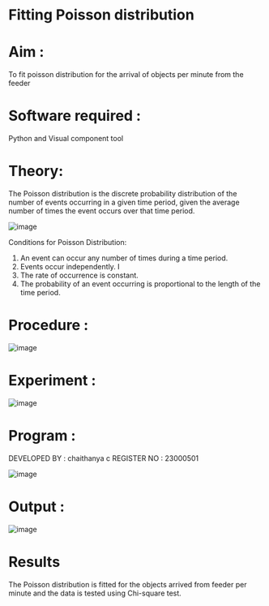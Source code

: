 # Fitting Poisson  distribution
# Aim : 

To fit poisson distribution for the arrival of objects per minute from the feeder

# Software required :  

Python and Visual component tool

# Theory:

The Poisson distribution is the discrete probability distribution of the number of events occurring in a given time period, given the average number of times the event occurs over that time period.

![image](https://user-images.githubusercontent.com/104613195/166248326-fd042076-8b0b-40c4-8b11-1d8e8fcb74db.png)

 Conditions for Poisson Distribution:

1. An event can occur any number of times during a time period.
2. Events occur independently. I
3. The rate of occurrence is constant.
4. The probability of an event occurring is proportional to the length of the time period. 
 
# Procedure :

![image](https://user-images.githubusercontent.com/104613195/166251988-d0c53205-6080-4f7b-ae4c-398178586637.png)

# Experiment :

![image](https://user-images.githubusercontent.com/103921593/230282876-f4a5afbf-cac1-4648-a1b0-c78840638a8e.png)

# Program :

DEVELOPED BY : chaithanya c
REGISTER NO  : 23000501

![image](https://github.com/chowlachauthanya/Poisson_distribution/assets/155505742/1277efd1-fcc7-44e4-ba24-9be74cccf0ac)

# Output : 
![image](https://github.com/chowlachauthanya/Poisson_distribution/assets/155505742/62a4bdeb-53e7-4c62-b538-fb9c9eb862f7)




# Results

The Poisson distribution is fitted for the objects arrived from feeder per minute and the data is tested using Chi-square test. 
 
